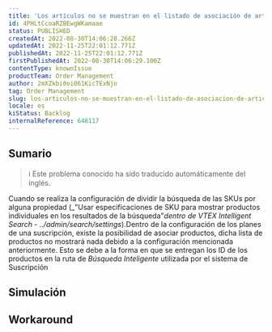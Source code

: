 ```yaml
---
title: 'Los artículos no se muestran en el listado de asociación de artículos en la configuración de los planes de suscripción'
id: 4PHLtCcoaRZBEwgWKamaae
status: PUBLISHED
createdAt: 2022-08-30T14:06:28.266Z
updatedAt: 2022-11-25T22:01:12.771Z
publishedAt: 2022-11-25T22:01:12.771Z
firstPublishedAt: 2022-08-30T14:06:29.100Z
contentType: knownIssue
productTeam: Order Management
author: 2mXZkbi0oi061KicTExNjo
tag: Order Management
slug: los-articulos-no-se-muestran-en-el-listado-de-asociacion-de-articulos-en-la-configuracion-de-los-planes-de-suscripcion
locale: es
kiStatus: Backlog
internalReference: 648117
---
```


## Sumario

>ℹ️ Este problema conocido ha sido traducido automáticamente del inglés.



Cuando se realiza la configuración de dividir la búsqueda de las SKUs por alguna propiedad (_"Usar especificaciones de SKU para mostrar productos individuales en los resultados de la búsqueda"_dentro de VTEX Intelligent Search - ../admin/search/settings_).Dentro de la configuración de los planes de una suscripción, existe la posibilidad de asociar productos, dicha lista de productos no mostrará nada debido a la configuración mencionada anteriormente. Esto se debe a la forma en que se entregan los ID de los productos en la ruta de _Búsqueda Inteligente_ utilizada por el sistema de Suscripción



## Simulación



## Workaround



